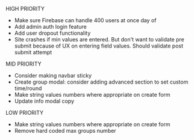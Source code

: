 HIGH PRIORITY

- Make sure Firebase can handle 400 users at once day of
- Add admin auth login feature
- Add user dropout functionality
- Site crashes if min values are entered. But don't want to validate pre submit
  because of UX on entering field values. Should validate post submit attempt

MID PRIORITY

- Consider making navbar sticky
- Create group modal: consider adding advanced section to set custom time/round
- Make string values numbers where appropriate on create form
- Update info modal copy

LOW PRIORITY

- Make string values numbers where appropriate on create form
- Remove hard coded max groups number

